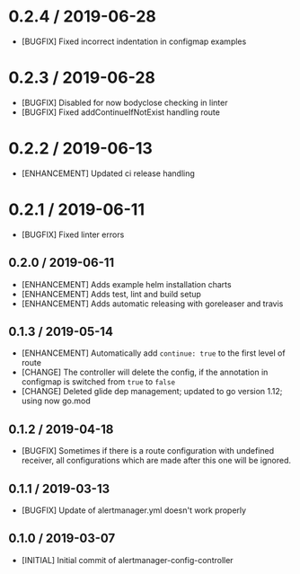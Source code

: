 # 0.2.4 / 2019-06-28
 * [BUGFIX] Fixed incorrect indentation in configmap examples 

# 0.2.3 / 2019-06-28
 * [BUGFIX] Disabled for now bodyclose checking in linter
 * [BUGFIX] Fixed addContinueIfNotExist handling route

# 0.2.2 / 2019-06-13
 * [ENHANCEMENT] Updated ci release handling

# 0.2.1 / 2019-06-11
 * [BUGFIX] Fixed linter errors

## 0.2.0 / 2019-06-11
* [ENHANCEMENT] Adds example helm installation charts
* [ENHANCEMENT] Adds test, lint and build setup
* [ENHANCEMENT] Adds automatic releasing with goreleaser and travis

## 0.1.3 / 2019-05-14
* [ENHANCEMENT] Automatically add `continue: true` to the first level of route
* [CHANGE] The controller will delete the config, if the annotation in configmap is switched from `true` to `false`
* [CHANGE] Deleted glide dep management; updated to go version 1.12; using now go.mod

## 0.1.2 / 2019-04-18
* [BUGFIX] Sometimes if there is a route configuration with undefined receiver, all configurations which are made after this one will be ignored.

## 0.1.1 / 2019-03-13
* [BUGFIX] Update of alertmanager.yml doesn't work properly 

## 0.1.0 / 2019-03-07
* [INITIAL] Initial commit of alertmanager-config-controller
